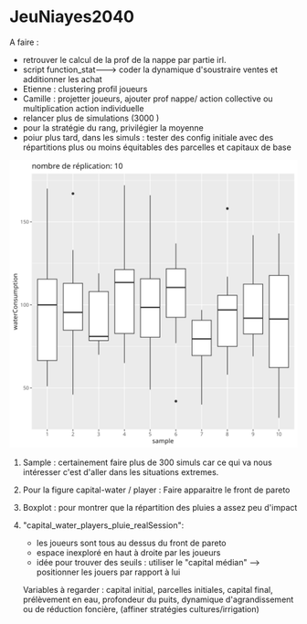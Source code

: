 # JeuNiayes2040


A faire :
- retrouver le calcul de la prof de la nappe par partie irl.
- script function_stat---> coder la dynamique d'soustraire ventes et additionner les achat
- Etienne : clustering profil joueurs
- Camille : projetter joueurs, ajouter prof nappe/ action collective ou multiplication action individuelle
- relancer plus de simulations (3000 )
- pour la stratégie du rang, privilégier la moyenne
- poiur plus tard, dans les simuls : tester des config initiale avec des répartitions plus ou moins équitables des parcelles et capitaux de base

![dd](img/sample/sample10.png)

1. Sample :
	certainement faire plus de 300 simuls car ce qui va nous intéresser c'est d'aller dans les situations extremes.

2. Pour la figure capital-water / player : 
	Faire apparaitre le front de pareto

3. Boxplot : pour montrer que la répartition des pluies a assez peu d'impact

4. "capital_water_players_pluie_realSession":
	- les joueurs sont tous au dessus du front de pareto
	- espace inexploré en haut à droite par les joueurs
	- idée pour trouver des seuils : utiliser le "capital médian" --> positionner les jouers par rapport à lui
	
	Variables à regarder :
	capital initial, parcelles initiales, capital final, prélèvement en eau, profondeur du puits, dynamique d'agrandissement ou de réduction foncière, (affiner stratégies cultures/irrigation)
	

